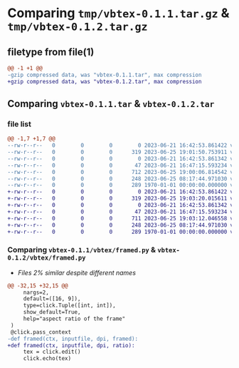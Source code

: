# Comparing `tmp/vbtex-0.1.1.tar.gz` & `tmp/vbtex-0.1.2.tar.gz`

## filetype from file(1)

```diff
@@ -1 +1 @@
-gzip compressed data, was "vbtex-0.1.1.tar", max compression
+gzip compressed data, was "vbtex-0.1.2.tar", max compression
```

## Comparing `vbtex-0.1.1.tar` & `vbtex-0.1.2.tar`

### file list

```diff
@@ -1,7 +1,7 @@
--rw-r--r--   0        0        0        0 2023-06-21 16:42:53.861422 vbtex-0.1.1/README.md
--rw-r--r--   0        0        0      319 2023-06-25 19:01:50.753911 vbtex-0.1.1/pyproject.toml
--rw-r--r--   0        0        0        0 2023-06-21 16:42:53.861342 vbtex-0.1.1/vbtex/__init__.py
--rw-r--r--   0        0        0       47 2023-06-21 16:47:15.593234 vbtex-0.1.1/vbtex/__main__.py
--rw-r--r--   0        0        0      712 2023-06-25 19:00:06.814542 vbtex-0.1.1/vbtex/framed.py
--rw-r--r--   0        0        0      248 2023-06-25 08:17:44.971030 vbtex-0.1.1/vbtex/main.py
--rw-r--r--   0        0        0      289 1970-01-01 00:00:00.000000 vbtex-0.1.1/PKG-INFO
+-rw-r--r--   0        0        0        0 2023-06-21 16:42:53.861422 vbtex-0.1.2/README.md
+-rw-r--r--   0        0        0      319 2023-06-25 19:03:20.015611 vbtex-0.1.2/pyproject.toml
+-rw-r--r--   0        0        0        0 2023-06-21 16:42:53.861342 vbtex-0.1.2/vbtex/__init__.py
+-rw-r--r--   0        0        0       47 2023-06-21 16:47:15.593234 vbtex-0.1.2/vbtex/__main__.py
+-rw-r--r--   0        0        0      711 2023-06-25 19:03:12.046558 vbtex-0.1.2/vbtex/framed.py
+-rw-r--r--   0        0        0      248 2023-06-25 08:17:44.971030 vbtex-0.1.2/vbtex/main.py
+-rw-r--r--   0        0        0      289 1970-01-01 00:00:00.000000 vbtex-0.1.2/PKG-INFO
```

### Comparing `vbtex-0.1.1/vbtex/framed.py` & `vbtex-0.1.2/vbtex/framed.py`

 * *Files 2% similar despite different names*

```diff
@@ -32,15 +32,15 @@
     nargs=2,
     default=([16, 9]),
     type=click.Tuple([int, int]),
     show_default=True,
     help="aspect ratio of the frame"
 )
 @click.pass_context
-def framed(ctx, inputfile, dpi, framed):
+def framed(ctx, inputfile, dpi, ratio):
     tex = click.edit()
     click.echo(tex)
```

